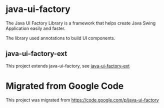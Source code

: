 # java-ui-factory

The Java UI Factory Library is a framework that helps create Java Swing Application easily and faster.

The library used annotations to build UI components.

## java-ui-factory-ext

This project extends java-ui-factory, see [java-ui-factory-ext](https://github.com/kennycyb/java-ui-factory-ext)


# Migrated from Google Code

This project was migrated from https://code.google.com/p/java-ui-factory


